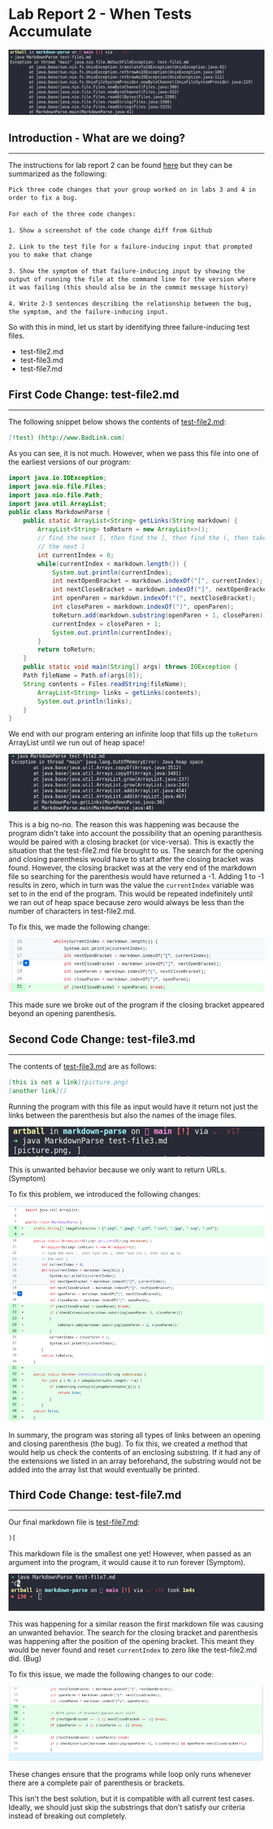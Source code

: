 # Lab Report 2 - When Tests Accumulate
![Example of a symptom](imgs/lab2/errorOne.png)
## Introduction - What are we doing?
---
The instructions for lab report 2 can be found [here](https://ucsd-cse15l-w22.github.io/week/week4/#week-4-lab-report)
but they can be summarized as the following: 

```
Pick three code changes that your group worked on in labs 3 and 4 in order to fix a bug.

For each of the three code changes:

1. Show a screenshot of the code change diff from Github

2. Link to the test file for a failure-inducing input that prompted you to make that change

3. Show the symptom of that failure-inducing input by showing the output of running the file at the command line for the version where it was failing (this should also be in the commit message history)

4. Write 2-3 sentences describing the relationship between the bug, the symptom, and the failure-inducing input.

```
So with this in mind, let us start by identifying three failure-inducing test files.

- test-file2.md
- test-file3.md
- test-file7.md

## First Code Change: test-file2.md
---
The following snippet below shows the contents of [test-file2.md](misc/test-file2.md):
```markdown  
[!test) (http://www.BadLink.com]
```
As you can see, it is not much. However, when we pass this file into one of the earliest versions of our program:

```java
import java.io.IOException;
import java.nio.file.Files;
import java.nio.file.Path;
import java.util.ArrayList;
public class MarkdownParse {
    public static ArrayList<String> getLinks(String markdown) {
        ArrayList<String> toReturn = new ArrayList<>();
        // find the next [, then find the ], then find the (, then take up to
        // the next )
        int currentIndex = 0;
        while(currentIndex < markdown.length()) {
            System.out.println(currentIndex);
            int nextOpenBracket = markdown.indexOf("[", currentIndex);
            int nextCloseBracket = markdown.indexOf("]", nextOpenBracket);
            int openParen = markdown.indexOf("(", nextCloseBracket);
            int closeParen = markdown.indexOf(")", openParen);
            toReturn.add(markdown.substring(openParen + 1, closeParen));
            currentIndex = closeParen + 1;
            System.out.println(currentIndex);
        }
        return toReturn;
    }
    public static void main(String[] args) throws IOException {
	Path fileName = Path.of(args[0]);
	String contents = Files.readString(fileName);
        ArrayList<String> links = getLinks(contents);
        System.out.println(links);
    }
}
```
We end with our program entering an infinite loop that fills up the ```toReturn``` ArrayList until we run out of heap space!

![infiniteLoop1](imgs/lab2/loop1.png)

This is a big no-no. The reason this was happening was because the program didn't take into account the possibility that an opening paranthesis would be paired with a closing bracket (or vice-versa). This is exactly the situation that the test-file2.md file brought to us. The search for the opening and closing parenthesis would have to start after the closing bracket was found. However, the closing bracket was at the very end of the markdown file so searching for the parenthesis would have returned a -1. Adding 1 to -1 results in zero, which in turn was the value the ```currentIndex``` variable was set to in the end of the program. This would be repeated indefinitely until we ran out of heap space because zero would always be less than the number of characters in test-file2.md.

To fix this, we made the following change:

![diff one](imgs/lab2/diff1.png)

This made sure we broke out of the program if the closing bracket appeared beyond an opening parenthesis. 

## Second Code Change: test-file3.md
---

The contents of [test-file3.md](misc/test-file3.md) are as follows: 
```markdown  
[this is not a link](picture.png)
[another link]()
```
Running the program with this file as input would have it return not just the links between the parenthesis but also the names of the image files.

![errorTwo](imgs/lab2/errorTwo.png)

This is unwanted behavior because we only want to return URLs. (Symptom) 

To fix this problem, we introduced the following changes:

![diff2](imgs/lab2/diff2.png)

In summary, the program was storing all types of links between an opening and closing parenthesis (the bug). To fix this, we created a method that would help us check the contents of an enclosing substring. If it had any of the extensions we listed in an array beforehand, the substring would not be added into the array list that would eventually be printed.

## Third Code Change: test-file7.md
---
Our final markdown file is [test-file7.md](misc/test-file7.md):

```markdown
)[
```
This markdown file is the smallest one yet! However, when passed as an argument into the program, it would cause it to run forever (Symptom).

![](imgs/lab2/errorThree.png)

This was happening for a similar reason the first markdown file was causing an unwanted behavior. The search for the closing bracket and parenthesis was happening after the position of the opening bracket. This meant they would be never found and reset ```currentIndex``` to zero like the test-file2.md did. (Bug)

To fix this issue, we made the following changes to our code: 

![](imgs/lab2/diff3.png)

These changes ensure that the programs while loop only runs whenever there are a complete pair of parenthesis or brackets.

This isn't the best solution, but it is compatible with all current test cases. Ideally, we should just skip the substrings that don't satisfy our criteria instead of breaking out completely. 
